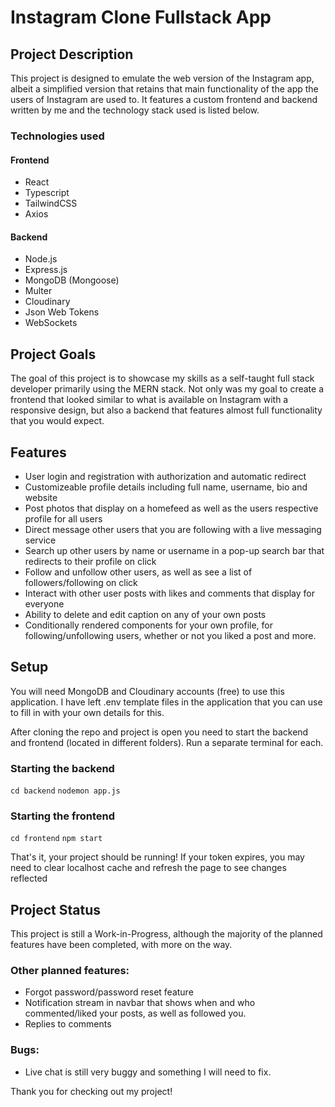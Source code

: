 
# Instagram Clone Fullstack App

## Project Description

This project is designed to emulate the web version of the Instagram app, albeit a simplified version that retains that main functionality of the app the users of Instagram are used to. It features a custom frontend and backend written by me and the technology stack used is listed below.

### Technologies used

#### Frontend
* React
* Typescript
* TailwindCSS
* Axios

#### Backend
* Node.js
* Express.js
* MongoDB (Mongoose)
* Multer
* Cloudinary
* Json Web Tokens
* WebSockets

## Project Goals

The goal of this project is to showcase my skills as a self-taught full stack developer primarily using the MERN stack. Not only was my goal to create a frontend that looked similar to what is available on Instagram with a responsive design, but also a backend that features almost full functionality that you would expect.

## Features

* User login and registration with authorization and automatic redirect
* Customizeable profile details including full name, username, bio and website
* Post photos that display on a homefeed as well as the users respective profile for all users
* Direct message other users that you are following with a live messaging service
* Search up other users by name or username in a pop-up search bar that redirects to their profile on click
* Follow and unfollow other users, as well as see a list of followers/following on click
* Interact with other user posts with likes and comments that display for everyone
* Ability to delete and edit caption on any of your own posts
* Conditionally rendered components for your own profile, for following/unfollowing users, whether or not you liked a post and more.


## Setup

You will need MongoDB and Cloudinary accounts (free) to use this application. I have left .env template files in the application that you can use to fill in with your own details for this.

After cloning the repo and project is open you need to start the backend and frontend (located in different folders). Run a separate terminal for each.

### Starting the backend

`cd backend`
`nodemon app.js`

### Starting the frontend

`cd frontend`
`npm start`

That's it, your project should be running! If your token expires, you may need to clear localhost cache and refresh the page to see changes reflected


## Project Status

This project is still a Work-in-Progress, although the majority of the planned features have been completed, with more on the way.


### Other planned features:

* Forgot password/password reset feature
* Notification stream in navbar that shows when and who commented/liked your posts, as well as followed you.
* Replies to comments

### Bugs:

* Live chat is still very buggy and something I will need to fix.



Thank you for checking out my project!




